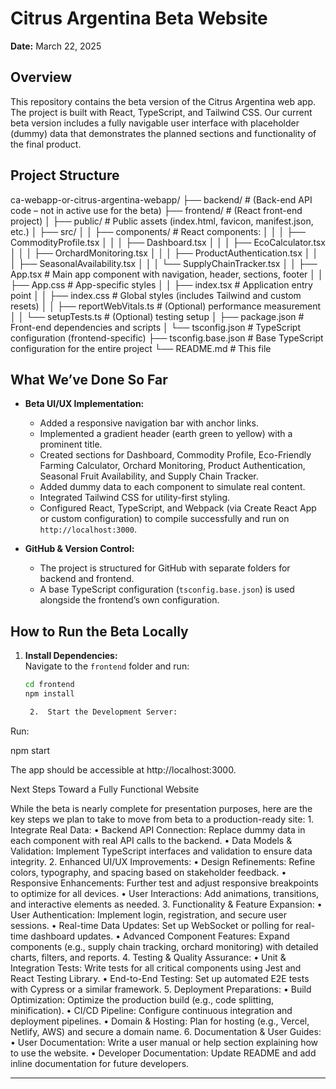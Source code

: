 # Citrus Argentina Beta Website

**Date:** March 22, 2025

## Overview

This repository contains the beta version of the Citrus Argentina web app. The project is built with React, TypeScript, and Tailwind CSS. Our current beta version includes a fully navigable user interface with placeholder (dummy) data that demonstrates the planned sections and functionality of the final product.

## Project Structure

ca-webapp-or-citrus-argentina-webapp/
├── backend/                     # (Back-end API code – not in active use for the beta)
├── frontend/                    # (React front-end project)
│   ├── public/                  # Public assets (index.html, favicon, manifest.json, etc.)
│   ├── src/
│   │   ├── components/          # React components:
│   │   │   ├── CommodityProfile.tsx
│   │   │   ├── Dashboard.tsx
│   │   │   ├── EcoCalculator.tsx
│   │   │   ├── OrchardMonitoring.tsx
│   │   │   ├── ProductAuthentication.tsx
│   │   │   ├── SeasonalAvailability.tsx
│   │   │   └── SupplyChainTracker.tsx
│   │   ├── App.tsx              # Main app component with navigation, header, sections, footer
│   │   ├── App.css              # App-specific styles
│   │   ├── index.tsx            # Application entry point
│   │   ├── index.css            # Global styles (includes Tailwind and custom resets)
│   │   ├── reportWebVitals.ts   # (Optional) performance measurement
│   │   └── setupTests.ts        # (Optional) testing setup
│   ├── package.json             # Front-end dependencies and scripts
│   └── tsconfig.json            # TypeScript configuration (frontend-specific)
├── tsconfig.base.json           # Base TypeScript configuration for the entire project
└── README.md                    # This file

## What We’ve Done So Far

- **Beta UI/UX Implementation:**  
  - Added a responsive navigation bar with anchor links.
  - Implemented a gradient header (earth green to yellow) with a prominent title.
  - Created sections for Dashboard, Commodity Profile, Eco-Friendly Farming Calculator, Orchard Monitoring, Product Authentication, Seasonal Fruit Availability, and Supply Chain Tracker.
  - Added dummy data to each component to simulate real content.
  - Integrated Tailwind CSS for utility-first styling.
  - Configured React, TypeScript, and Webpack (via Create React App or custom configuration) to compile successfully and run on `http://localhost:3000`.

- **GitHub & Version Control:**  
  - The project is structured for GitHub with separate folders for backend and frontend.
  - A base TypeScript configuration (`tsconfig.base.json`) is used alongside the frontend’s own configuration.

## How to Run the Beta Locally

1. **Install Dependencies:**  
   Navigate to the `frontend` folder and run:
   ```bash
   cd frontend
   npm install

	2.	Start the Development Server:
Run:

npm start

The app should be accessible at http://localhost:3000.

Next Steps Toward a Fully Functional Website

While the beta is nearly complete for presentation purposes, here are the key steps we plan to take to move from beta to a production-ready site:
	1.	Integrate Real Data:
	•	Backend API Connection:
Replace dummy data in each component with real API calls to the backend.
	•	Data Models & Validation:
Implement TypeScript interfaces and validation to ensure data integrity.
	2.	Enhanced UI/UX Improvements:
	•	Design Refinements:
Refine colors, typography, and spacing based on stakeholder feedback.
	•	Responsive Enhancements:
Further test and adjust responsive breakpoints to optimize for all devices.
	•	User Interactions:
Add animations, transitions, and interactive elements as needed.
	3.	Functionality & Feature Expansion:
	•	User Authentication:
Implement login, registration, and secure user sessions.
	•	Real-time Data Updates:
Set up WebSocket or polling for real-time dashboard updates.
	•	Advanced Component Features:
Expand components (e.g., supply chain tracking, orchard monitoring) with detailed charts, filters, and reports.
	4.	Testing & Quality Assurance:
	•	Unit & Integration Tests:
Write tests for all critical components using Jest and React Testing Library.
	•	End-to-End Testing:
Set up automated E2E tests with Cypress or a similar framework.
	5.	Deployment Preparations:
	•	Build Optimization:
Optimize the production build (e.g., code splitting, minification).
	•	CI/CD Pipeline:
Configure continuous integration and deployment pipelines.
	•	Domain & Hosting:
Plan for hosting (e.g., Vercel, Netlify, AWS) and secure a domain name.
	6.	Documentation & User Guides:
	•	User Documentation:
Write a user manual or help section explaining how to use the website.
	•	Developer Documentation:
Update README and add inline documentation for future developers.


--- 
